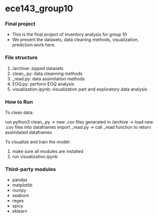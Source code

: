 # ece143_group10
### Final project
- This is the final project of inventory analysis for group 10
- We present the datasets, data cleaning methods, visualization, prediction work here.

### File structure
1. /archive: zipped datasets
2. clean_.py: data cleanning methods 
3. _read.py: data assimilation methods
4. EOQ.py: perform EOQ analysis
5. visualization.ipynb: visualization part and exploratory data analysis

### How to Run
To clean data:

run python3 clean_.py -> new .csv files generated in /archive -> load new .csv files into dataframes
import _read.py -> call _read function to return assimilated dataframes

To visualize and train the model:
1. make sure all modules are installed
2. run visualization.ipynb

### Third-party modules
- pandas
- matplotlib
- numpy
- seaborn
- regex
- spicy
- sklearn
